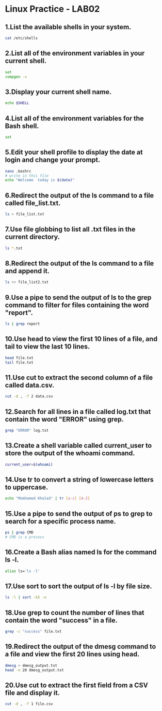 # Linux Practice - LAB02
## 1.List the available shells in your system.
```bash
cat /etc/shells
```
## 2.List all of the environment variables in your current shell.
```bash
set
compgen -v
```

## 3.Display your current shell name.
```bash
echo $SHELL
```

## 4.List all of the environment variables for the Bash shell.
```bash
set  
```

## 5.Edit your shell profile to display the date at login and change your prompt.
```bash
nano .bashrc
# write in this file 
echo "Welcome  today is $(date)"
```

## 6.Redirect the output of the ls command to a file called file_list.txt.
```bash
ls > file_list.txt
```

## 7.Use file globbing to list all .txt files in the current directory.
```bash
ls *.txt
```
## 8.Redirect the output of the ls command to a file and append it.
```bash
ls >> file_list2.txt
```
## 9.Use a pipe to send the output of ls to the grep command to filter for files containing the word "report".
```bash
ls | grep report
```

## 10.Use head to view the first 10 lines of a file, and tail to view the last 10 lines.
```bash
head file.txt
tail file.txt 
```
## 11.Use cut to extract the second column of a file called data.csv.
```bash 
cut -d , -f 2 data.csv
```

## 12.Search for all lines in a file called log.txt that contain the word "ERROR" using grep.
```bash
grep "ERROR" log.txt 
```

## 13.Create a shell variable called current_user to store the output of the whoami command.
```bash
current_user=$(whoami)
```

## 14.Use tr to convert a string of lowercase letters to uppercase.
```bash
echo "Momhamed Khaled" | tr [a-z] [A-Z]
```

## 15.Use a pipe to send the output of ps to grep to search for a specific process name.
```bash
ps | grep CMD
# CMD is a process
```
## 16.Create a Bash alias named ls for the command ls -l.
```bash
alias ls='ls -l'
```
## 17.Use sort to sort the output of ls -l by file size.
```bash
ls -l | sort -k5 -n
```
## 18.Use grep to count the number of lines that contain the word "success" in a file.
```bash
grep -c "success" file.txt
```
## 19.Redirect the output of the dmesg command to a file and view the first 20 lines using head.
```bash
dmesg > dmesg_output.txt
head -n 20 dmesg_output.txt
```
## 20.Use cut to extract the first field from a CSV file and display it.
```bash
cut -d , -f 1 file.csv
```